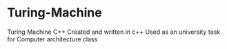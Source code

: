 # Turing-Machine
Turing Machine C++
Created and written in c++
Used as an university task for Computer architecture class
